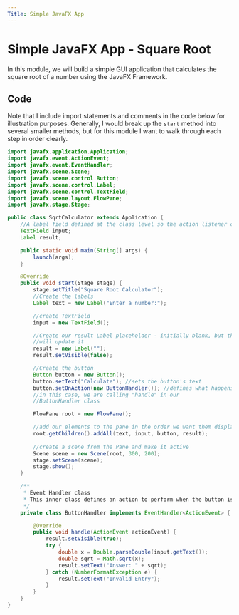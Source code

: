 ```yaml
---
Title: Simple JavaFX App
---
```


# Simple JavaFX App - Square Root

In this module, we will build a simple GUI application that calculates the square root of a number using the JavaFX Framework.

## Code

Note that I include import statements and comments in the code below for illustration purposes. Generally, I would break up the `start` method into several smaller methods, but for this module I want to walk through each step in order clearly.

```java
import javafx.application.Application;
import javafx.event.ActionEvent;
import javafx.event.EventHandler;
import javafx.scene.Scene;
import javafx.scene.control.Button;
import javafx.scene.control.Label;
import javafx.scene.control.TextField;
import javafx.scene.layout.FlowPane;
import javafx.stage.Stage;

public class SqrtCalculator extends Application {
    //A label field defined at the class level so the action listener can access it
    TextField input;
    Label result;

    public static void main(String[] args) {
        launch(args);
    }

    @Override
    public void start(Stage stage) {
        stage.setTitle("Square Root Calculator");
        //Create the labels
        Label text = new Label("Enter a number:");

        //create TextField
        input = new TextField();

        //Create our result Label placeholder - initially blank, but the button listener
        //will update it
        result = new Label("");
        result.setVisible(false);

        //Create the button
        Button button = new Button();
        button.setText("Calculate"); //sets the button's text
        button.setOnAction(new ButtonHandler()); //defines what happens when the button is clicked
        //in this case, we are calling "handle" in our
        //ButtonHandler class

        FlowPane root = new FlowPane();

        //add our elements to the pane in the order we want them displayed
        root.getChildren().addAll(text, input, button, result);
        
        //create a scene from the Pane and make it active
        Scene scene = new Scene(root, 300, 200);
        stage.setScene(scene);
        stage.show();
    }

    /**
     * Event Handler class
     * This inner class defines an action to perform when the button is hit
     */
    private class ButtonHandler implements EventHandler<ActionEvent> {

        @Override
        public void handle(ActionEvent actionEvent) {
            result.setVisible(true);
            try {
                double x = Double.parseDouble(input.getText());
                double sqrt = Math.sqrt(x);
                result.setText("Answer: " + sqrt);
            } catch (NumberFormatException e) {
                result.setText("Invalid Entry");
            }
        }
    }
}
```